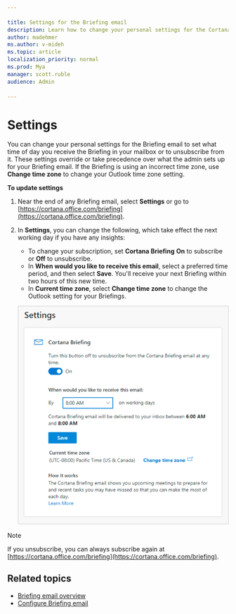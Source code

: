 ```yaml
---

title: Settings for the Briefing email
description: Learn how to change your personal settings for the Cortana Briefing
author: madehmer
ms.author: v-mideh
ms.topic: article
localization_priority: normal 
ms.prod: Mya
manager: scott.ruble
audience: Admin

---
```

# Settings

You can change your personal settings for the Briefing email to set what time of day you receive the Briefing in your mailbox or to unsubscribe from it. These settings override or take precedence over what the admin sets up for your Briefing email. If the Briefing is using an incorrect time zone, use **Change time zone** to change your Outlook time zone setting.

**To update settings**

1. Near the end of any Briefing email, select **Settings** or go to [https://cortana.office.com/briefing](https://cortana.office.com/briefing).
2. In **Settings**, you can change the following, which take effect the next working day if you have any insights:

   * To change your subscription, set **Cortana Briefing** **On** to subscribe or **Off** to unsubscribe.
   * In **When would you like to receive this email**, select a preferred time period, and then select **Save**. You'll receive your next Briefing within two hours of this new time.
   * In **Current time zone**, select **Change time zone** to change the Outlook setting for your Briefings.

   ![Briefing settings](./images/be-settings.png)

> [!Note]
> If you unsubscribe, you can always subscribe again at [https://cortana.office.com/briefing](https://cortana.office.com/briefing).

## Related topics

* [Briefing email overview](be-overview.md)
* [Configure Briefing email](be-admin.md)
